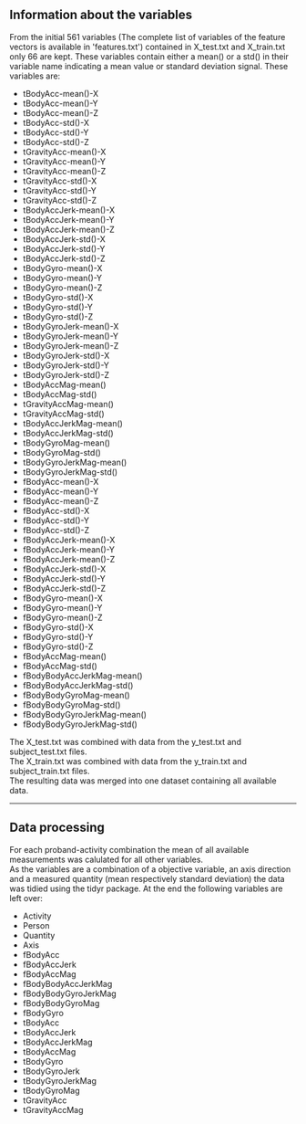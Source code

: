 ## Information about the variables

From the initial 561 variables (The complete list of variables of the feature vectors is available in 'features\.txt') contained
in X\_test\.txt and X\_train\.txt only 66 are kept. These variables contain either a mean() or a std() in their variable name indicating
a mean value or standard deviation signal. These variables are:

+   tBodyAcc-mean()-X
+   tBodyAcc-mean()-Y
+   tBodyAcc-mean()-Z
+   tBodyAcc-std()-X
+   tBodyAcc-std()-Y
+   tBodyAcc-std()-Z
+   tGravityAcc-mean()-X
+   tGravityAcc-mean()-Y
+   tGravityAcc-mean()-Z
+   tGravityAcc-std()-X
+   tGravityAcc-std()-Y
+   tGravityAcc-std()-Z
+   tBodyAccJerk-mean()-X
+   tBodyAccJerk-mean()-Y
+   tBodyAccJerk-mean()-Z
+   tBodyAccJerk-std()-X
+   tBodyAccJerk-std()-Y
+   tBodyAccJerk-std()-Z
+   tBodyGyro-mean()-X
+   tBodyGyro-mean()-Y
+   tBodyGyro-mean()-Z
+   tBodyGyro-std()-X
+   tBodyGyro-std()-Y
+   tBodyGyro-std()-Z
+   tBodyGyroJerk-mean()-X
+   tBodyGyroJerk-mean()-Y
+   tBodyGyroJerk-mean()-Z
+   tBodyGyroJerk-std()-X
+   tBodyGyroJerk-std()-Y
+   tBodyGyroJerk-std()-Z
+   tBodyAccMag-mean()
+   tBodyAccMag-std()
+   tGravityAccMag-mean()
+   tGravityAccMag-std()
+   tBodyAccJerkMag-mean()
+   tBodyAccJerkMag-std()
+   tBodyGyroMag-mean()
+   tBodyGyroMag-std()
+   tBodyGyroJerkMag-mean()
+   tBodyGyroJerkMag-std()
+   fBodyAcc-mean()-X
+   fBodyAcc-mean()-Y
+   fBodyAcc-mean()-Z
+   fBodyAcc-std()-X
+   fBodyAcc-std()-Y
+   fBodyAcc-std()-Z
+   fBodyAccJerk-mean()-X
+   fBodyAccJerk-mean()-Y
+   fBodyAccJerk-mean()-Z
+   fBodyAccJerk-std()-X
+   fBodyAccJerk-std()-Y
+   fBodyAccJerk-std()-Z
+   fBodyGyro-mean()-X
+   fBodyGyro-mean()-Y
+   fBodyGyro-mean()-Z
+   fBodyGyro-std()-X
+   fBodyGyro-std()-Y
+   fBodyGyro-std()-Z
+   fBodyAccMag-mean()
+   fBodyAccMag-std()
+   fBodyBodyAccJerkMag-mean()
+   fBodyBodyAccJerkMag-std()
+   fBodyBodyGyroMag-mean()
+   fBodyBodyGyroMag-std()
+   fBodyBodyGyroJerkMag-mean()
+   fBodyBodyGyroJerkMag-std()

The X\_test\.txt was combined with data from the y\_test\.txt and subject\_test\.txt files.  
The X\_train\.txt was combined with data from the y\_train\.txt and subject\_train\.txt files.  
The resulting data was merged into one dataset containing all available data. 

----

## Data processing

For each proband-activity combination the mean of all available measurements was calulated for all other variables.  
As the variables are a combination of a objective variable, an axis direction and a measured quantity (mean respectively 
standard deviation) the data was tidied using the tidyr package. At the end the following variables are left over:

+   Activity
+   Person
+   Quantity
+   Axis
+   fBodyAcc
+   fBodyAccJerk
+   fBodyAccMag
+   fBodyBodyAccJerkMag
+   fBodyBodyGyroJerkMag
+   fBodyBodyGyroMag
+   fBodyGyro
+   tBodyAcc
+   tBodyAccJerk
+   tBodyAccJerkMag
+   tBodyAccMag
+   tBodyGyro
+   tBodyGyroJerk
+   tBodyGyroJerkMag
+   tBodyGyroMag
+   tGravityAcc
+   tGravityAccMag